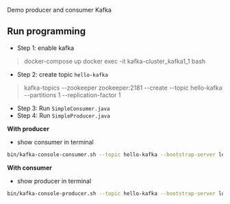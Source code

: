 Demo producer and consumer Kafka 

## Run programming
- Step 1: enable kafka 
> docker-compose up 
> docker exec -it kafka-cluster_kafka1_1 bash
- Step 2: create topic `hello-kafka`
> kafka-topics --zookeeper zookeeper:2181 --create --topic hello-kafka --partitions 1 --replication-factor 1
- Step 3: Run `SimpleConsumer.java`
- Step 4: Run `SimpleProducer.java`

**With producer**
-  show consumer in terminal
```bash
bin/kafka-console-consumer.sh --topic hello-kafka --bootstrap-server localhost:9092 --from-beginning
```

**With consumer**

- show producer in terminal
```bash
bin/kafka-console-producer.sh --topic hello-kafka --bootstrap-server localhost:9092
``` 
